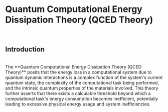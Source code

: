 # Quantum Computational Energy Dissipation Theory (QCED Theory)
<br>

## Introduction

<br>
The **Quantum Computational Energy Dissipation Theory (QCED Theory)** posits that the energy loss in a computational system due to quantum dynamic interactions is a complex function of the system's current quantum state, the complexity of the computational task being performed, and the intrinsic quantum properties of the materials involved. This theory further asserts that there exists a calculable threshold beyond which a computational task's energy consumption becomes inefficient, potentially leading to excessive physical energy usage and system inefficiencies.

